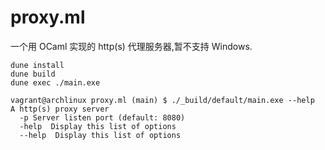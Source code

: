 # proxy.ml
一个用 OCaml 实现的 http(s) 代理服务器,暂不支持 Windows.

```shell
dune install
dune build
dune exec ./main.exe
```
```
vagrant@archlinux proxy.ml (main) $ ./_build/default/main.exe --help
A http(s) proxy server
  -p Server listen port (default: 8080)
  -help  Display this list of options
  --help  Display this list of options
  ```